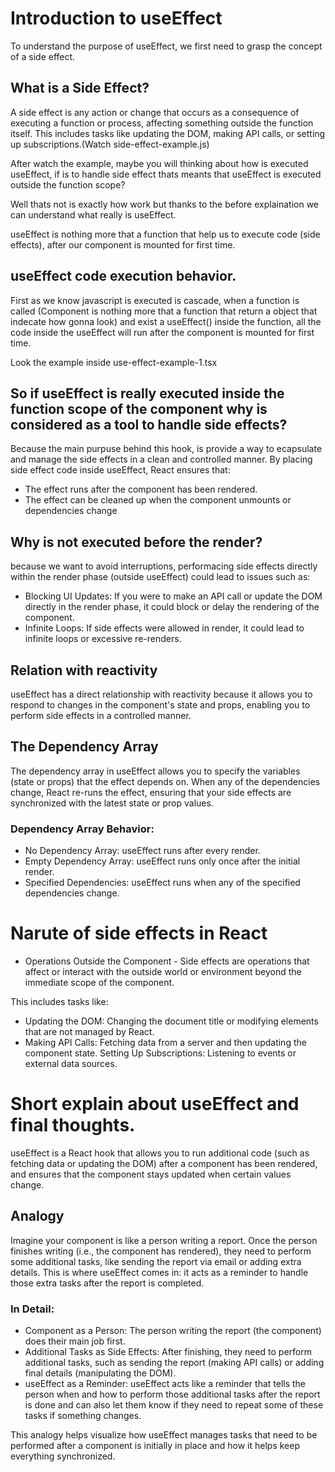 # Introduction to useEffect

To understand the purpose of useEffect, we first need to grasp the concept of a side effect.

## What is a Side Effect?

A side effect is any action or change that occurs as a consequence of executing a function or process, affecting something outside the function itself. This includes tasks like updating the DOM, making API calls, or setting up subscriptions.(Watch side-effect-example.js)

After watch the example, maybe you will thinking about how is executed
useEffect, if is to handle side effect thats meants that useEffect is executed
outside the function scope?

Well thats not is exactly how work but thanks to the before explaination we can understand
what really is useEffect.

useEffect is nothing more that a function that help us to execute code (side effects),
after our component is mounted for first time.

## useEffect code execution behavior.

First as we know javascript is executed is cascade,
when a function is called (Component is nothing more that a function that return a object that indecate how gonna look) and exist a useEffect() inside the function, all the code inside
the useEffect will run after the component is mounted for first time.

Look the example inside use-effect-example-1.tsx

## So if useEffect is really executed inside the function scope of the component why is considered as a tool to handle side effects?

Because the main purpuse behind this hook, is provide a way to ecapsulate and manage
the side effects in a clean and controlled manner. By placing side effect code inside useEffect, React ensures that:

- The effect runs after the component has been rendered.
- The effect can be cleaned up when the component unmounts or dependencies change

## Why is not executed before the render?

because we want to avoid interruptions, performacing side effects directly within the render phase
(outside useEffect) could lead to issues such as:

- Blocking UI Updates: If you were to make an API call or update the DOM directly in the render phase, it could block or delay the rendering of the component.
- Infinite Loops: If side effects were allowed in render, it could lead to infinite loops or excessive re-renders.

## Relation with reactivity

useEffect has a direct relationship with reactivity because it allows you to respond to changes in the component's state and props, enabling you to perform side effects in a controlled manner.

## The Dependency Array

The dependency array in useEffect allows you to specify the variables (state or props) that the effect depends on. When any of the dependencies change, React re-runs the effect, ensuring that your side effects are synchronized with the latest state or prop values.

### Dependency Array Behavior:

- No Dependency Array: useEffect runs after every render.
- Empty Dependency Array: useEffect runs only once after the initial render.
- Specified Dependencies: useEffect runs when any of the specified dependencies change.

# Narute of side effects in React

- Operations Outside the Component - Side effects are operations that affect or interact with the outside world or environment beyond the immediate scope of the component.

This includes tasks like:

- Updating the DOM: Changing the document title or modifying elements that are not managed by React.
- Making API Calls: Fetching data from a server and then updating the component state.
  Setting Up Subscriptions: Listening to events or external data sources.

# Short explain about useEffect and final thoughts.

useEffect is a React hook that allows you to run additional code (such as fetching data or updating the DOM) after a component has been rendered, and ensures that the component stays updated when certain values change.

## Analogy

Imagine your component is like a person writing a report. Once the person finishes writing (i.e., the component has rendered), they need to perform some additional tasks, like sending the report via email or adding extra details. This is where useEffect comes in: it acts as a reminder to handle those extra tasks after the report is completed.

### In Detail:

- Component as a Person: The person writing the report (the component) does their main job first.
- Additional Tasks as Side Effects: After finishing, they need to perform additional tasks, such as sending the report (making API calls) or adding final details (manipulating the DOM).
- useEffect as a Reminder: useEffect acts like a reminder that tells the person when and how to perform those additional tasks after the report is done and can also let them know if they need to repeat some of these tasks if something changes.

This analogy helps visualize how useEffect manages tasks that need to be performed after a component is initially in place and how it helps keep everything synchronized.
